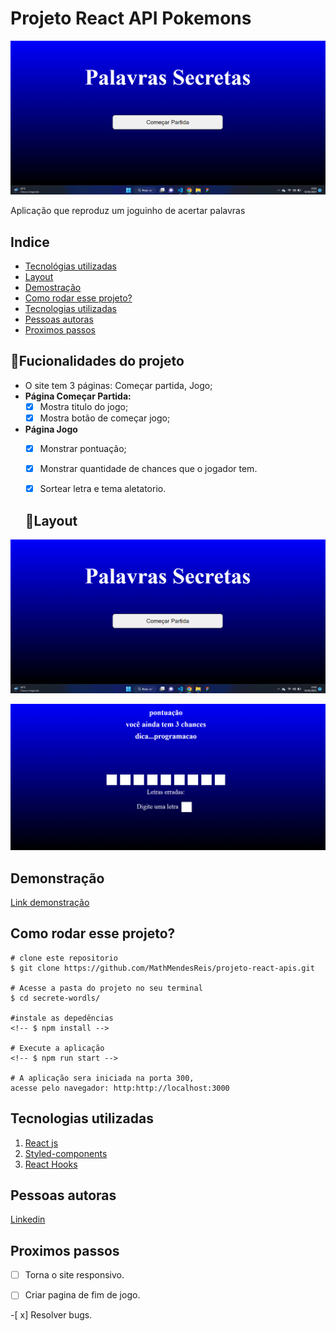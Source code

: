 # Projeto React API Pokemons

![Palavras Secretas](./secrete-wordls/src/img/homePage.png)

Aplicação que reproduz um joguinho de acertar palavras

## Indice
- <a href="#Tecnológias-utilizadas"> Tecnológias utilizadas</a>
- <a href="#layout ">Layout </a>
- <a href="#demostração ">Demostração </a>
- <a href="#comorodaresseprojeto ">Como rodar esse projeto?</a>
- <a href="#tecnologiasutilizadas ">Tecnologias utilizadas</a>
- <a href="#pessoasautoras">Pessoas autoras</a>
- <a href="#proximospassos ">Proximos passos</a>

## 📱Fucionalidades do projeto

- O site tem 3 páginas: Começar partida, Jogo;
- **Página Começar Partida:**
	- [X]  Mostra titulo do jogo;
	- [X]  Mostra botão de começar jogo;
- **Página Jogo**
	- [X] Monstrar pontuação;
	- [X] Monstrar quantidade de chances que o jogador tem.
	- [X] Sortear letra e tema aletatorio.


    ## 👀Layout
![Pagina Home](./secrete-wordls/src/img/homePage.png)

![Pagina Pokedex](./secrete-wordls/src/img/game.png)



## Demonstração

[Link demonstração](https://loja-virtual-zqvn-git-master-mathmendesreis.vercel.app/)

## Como rodar esse projeto?

```
# clone este repositorio
$ git clone https://github.com/MathMendesReis/projeto-react-apis.git

# Acesse a pasta do projeto no seu terminal
$ cd secrete-wordls/

#instale as depedências
<!-- $ npm install -->

# Execute a aplicação
<!-- $ npm run start -->

# A aplicação sera iniciada na porta 300, 
acesse pelo navegador: http:http://localhost:3000
```

## Tecnologias utilizadas

1. [React js](https://reactjs.org/)
2. [Styled-components](https://styled-components.com/)
3. [React Hooks](https://reactjs.org/docs/hooks-intro.html)

## Pessoas autoras



[Linkedin](https://www.linkedin.com/feed/?trk=seo-authwall-base_signin-form_submit)

## Proximos passos

-[ ] Torna o site responsivo.

-[ ] Criar pagina de fim de jogo.

-[ x] Resolver bugs.

